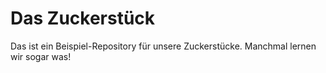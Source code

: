 # Das Zuckerstück

Das ist ein Beispiel-Repository für unsere Zuckerstücke. Manchmal lernen wir sogar was!